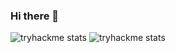 ### Hi there 👋

![tryhackme stats](https://raw.githubusercontent.com/youwe.io/youwe.io/master/assets/thm_propic.png)
![tryhackme stats](https://tryhackme-badges.s3.amazonaws.com/youwe.io.png)


<!--
**uwemolnar/uwemolnar** is a ✨ _special_ ✨ repository because its `README.md` (this file) appears on your GitHub profile.

Here are some ideas to get you started:

- 🔭 I’m currently working on ...
- 🌱 I’m currently learning ...
- 👯 I’m looking to collaborate on ...
- 🤔 I’m looking for help with ...
- 💬 Ask me about ...
- 📫 How to reach me: ...
- 😄 Pronouns: ...
- ⚡ Fun fact: ...
-->
